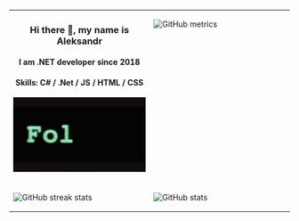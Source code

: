 

<table align="center" cellspacing="0" cellpadding="0"  style="border-collapse:collapse;">
<tr><td valign="top" width="50%">
   
<div align="center" >
<div>
      
### Hi there 👋, my name is Aleksandr
</div><div>  
      
#### I am .NET developer since 2018  
</div><div>
      
#### Skills: C# / .Net / JS / HTML / CSS
</div>

</div>   

![Follow the white rabbit.](https://github.com/Platonenkov/Platonenkov/blob/main/wr.gif)
</td><td valign="top" width="50%">


![GitHub metrics](https://metrics.lecoq.io/Platonenkov)
<tr><td valign="top" width="50%">

   
![GitHub streak stats](https://github-readme-streak-stats.herokuapp.com/?user=Platonenkov)   
</td><td valign="bottom" width="50%">
      
![GitHub stats](https://github-readme-stats.vercel.app/api?username=Platonenkov&show_icons=true)  
 </td></tr></table>  
<!--
![GitHub Activity Graph](https://activity-graph.herokuapp.com/graph?username=Platonenkov)  
-->
